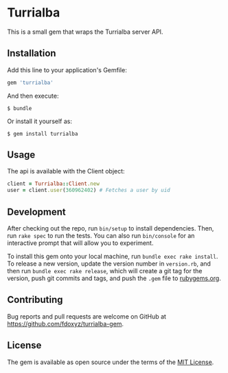# Turrialba

This is a small gem that wraps the Turrialba server API.

## Installation

Add this line to your application's Gemfile:

```ruby
gem 'turrialba'
```

And then execute:

    $ bundle

Or install it yourself as:

    $ gem install turrialba

## Usage

The api is available with the Client object:

```ruby
client = Turrialba::Client.new
user = client.user(360962402) # Fetches a user by uid
```

## Development

After checking out the repo, run `bin/setup` to install dependencies. Then, run `rake spec` to run the tests. You can also run `bin/console` for an interactive prompt that will allow you to experiment.

To install this gem onto your local machine, run `bundle exec rake install`. To release a new version, update the version number in `version.rb`, and then run `bundle exec rake release`, which will create a git tag for the version, push git commits and tags, and push the `.gem` file to [rubygems.org](https://rubygems.org).

## Contributing

Bug reports and pull requests are welcome on GitHub at https://github.com/fdoxyz/turrialba-gem.


## License

The gem is available as open source under the terms of the [MIT License](http://opensource.org/licenses/MIT).
